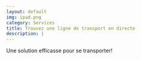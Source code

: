 ```yaml
---
layout: default
img: ipad.png
category: Services
title: Trouvez une ligne de transport en directe
description: |
---
```

  Une solution efficasse pour se transporter!